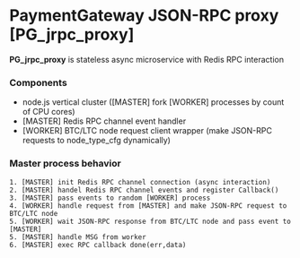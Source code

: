 # PaymentGateway JSON-RPC proxy [PG_jrpc_proxy]

**PG_jrpc_proxy** is stateless async microservice with Redis RPC interaction  

### Components ###
* node.js vertical cluster ([MASTER] fork [WORKER] processes by count of CPU cores) 
* [MASTER] Redis RPC channel event handler
* [WORKER] BTC/LTC node request client wrapper (make JSON-RPC requests to node_type_cfg dynamically)
    
### Master process behavior ###
    1. [MASTER] init Redis RPC channel connection (async interaction)
    2. [MASTER] handel Redis RPC channel events and register Callback()
    3. [MASTER] pass events to random [WORKER] process
    4. [WORKER] handle request from [MASTER] and make JSON-RPC request to BTC/LTC node
    5. [WORKER] wait JSON-RPC response from BTC/LTC node and pass event to [MASTER]
    5. [MASTER] handle MSG from worker
    6. [MASTER] exec RPC callback done(err,data)
